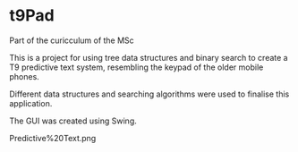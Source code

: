 # t9Pad

Part of the curicculum of the MSc

This is a project for using tree data structures and binary search to create a T9 predictive text system, resembling the keypad of the older mobile phones.

Different data structures and searching algorithms were used to finalise this application.

The GUI was created using Swing.

Predictive%20Text.png
